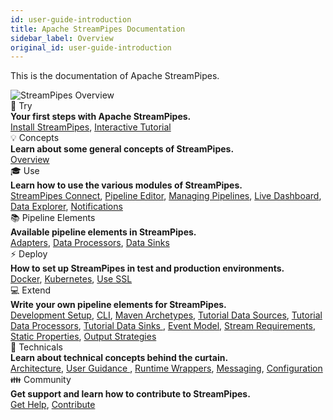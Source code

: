 ```yaml
---
id: user-guide-introduction
title: Apache StreamPipes Documentation
sidebar_label: Overview
original_id: user-guide-introduction
---
```


This is the documentation of Apache StreamPipes.

<img class="docs-image docs-image-small" src="/img/01_try-overview/01_streampipes-overview.png" alt="StreamPipes Overview"/>


<div class="container grid col-3">
    <div class="column">
        <div class="toc-box">
            <div class="toc-header border-thin">
                🚀 Try
            </div>
            <div class="toc-content">
                <div class="toc-section-header"><b>Your first steps with Apache StreamPipes.</b></div>
               <a href="try-installation.html">Install StreamPipes</a>, <a href="try-tutorial.html">Interactive Tutorial</a>
            </div>
        </div>
    </div>
    <div class="column">
        <div class="toc-box">
            <div class="toc-header border-thin">
                💡 Concepts
            </div>
            <div class="toc-content">
                <div class="toc-section-header"><b>Learn about some general concepts of StreamPipes.</b></div>
                <a href="concepts-overview.html">Overview</a>
            </div>
        </div>
    </div>
    <div class="column">
        <div class="toc-box">
            <div class="toc-header border-thin">
                🎓 Use
            </div>
            <div class="toc-content">
                <div class="toc-section-header"><b>Learn how to use the various modules of StreamPipes.</b></div>
                <a href="use-connect.html">StreamPipes Connect</a>, <a href="use-pipeline-editor.html">Pipeline Editor</a>, 
                <a href="use-managing-pipelines.html">Managing Pipelines</a>, 
                <a href="use-live-dashboard.html">Live Dashboard</a>, <a href="use-data-explorer.html">Data Explorer</a>, 
                <a href="use-notifications.html">Notifications</a>
            </div>
        </div>
    </div>
    <div class="column">
        <div class="toc-box">
            <div class="toc-header border-thin">
                📚 Pipeline Elements
            </div>
            <div class="toc-content">
                <div class="toc-section-header"><b>Available pipeline elements in StreamPipes.</b></div>
                <a href="pe/org.apache.streampipes.connect.protocol.stream.kafka.html">Adapters</a>, 
                <a href="pe/org.apache.streampipes.processors.aggregation.flink.aggregation.html">Data Processors</a>, 
                <a href="pe/org.apache.streampipes.sinks.databases.jvm.couchdb.html">Data Sinks</a> 
            </div>
        </div>
    </div>
    <div class="column">
        <div class="toc-box">
            <div class="toc-header border-thin">
                ⚡ Deploy 
            </div>
            <div class="toc-content">
                <div class="toc-section-header"><b>How to set up StreamPipes in test and production environments.</b></div>
                <a href="deploy-docker.html">Docker</a>, <a href="deploy-kubernetes.html">Kubernetes</a>, <a href="../deploy
                -use-ssl">Use SSL</a>
            </div>
        </div>
    </div>
    <div class="column">
        <div class="toc-box">
            <div class="toc-header border-thin">
                💻 Extend
            </div>
            <div class="toc-content">
                <div class="toc-section-header"><b>Write your own pipeline elements for StreamPipes.</b></div>
                <a href="extend-setup.html">Development Setup</a>, <a href="extend-cli.html">CLI</a>, <a href="../extend
                -archetypes">Maven Archetypes</a>,
                <a href="extend-tutorial-data-sources.html">Tutorial Data Sources</a>, <a href="../extend-tutorial-data
                -processors">Tutorial Data Processors</a>, <a href="extend-tutorial-data-sinks.html">Tutorial Data Sinks
                </a>,
                <a href="extend-sdk-event-model.html">Event Model</a>, <a href="extend-sdk-stream-requirements.html">Stream
                 Requirements</a>, <a href="extend-sdk-static-properties.html">Static Properties</a>,
                <a href="extend-output-strategies.html">Output Strategies</a>
            </div>
        </div>
    </div>
    <div class="column">
        <div class="toc-box">
            <div class="toc-header border-thin">
                🔧 Technicals
            </div>
            <div class="toc-content">
                <div class="toc-section-header"><b>Learn about technical concepts behind the curtain.</b></div>
                <a href="technicals-architecture.html">Architecture</a>, <a href="technicals-user-guidance.html">User
                 Guidance
                </a>, <a href="technicals-runtime-wrappers.html">Runtime Wrappers</a>,
                <a href="technicals-messaging.html">Messaging</a>, <a href="technicals-configuration.html">Configuration</a>
            </div>
        </div>
    </div>
    <div class="column">
        <div class="toc-box">
            <div class="toc-header border-thin">
                👪 Community
            </div>
            <div class="toc-content">
                <div class="toc-section-header"><b>Get support and learn how to contribute to StreamPipes.</b></div>
                <a href="community-get-help.html">Get Help</a>, <a href="community-contribute.html">Contribute</a>
            </div>
        </div>
    </div>
</div>


